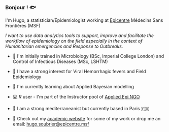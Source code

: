 ### Bonjour ! 🐟

I'm Hugo, a statistician/Epidemiologist working at [Epicentre](https://epicentre.msf.org/) Médecins Sans Frontières (MSF)

_I want to use data analytics tools to support, improve and facilitate the workflow of epidemiology on the field especially in the context of Humanitarian emergencies and Response to Outbreaks._

- 🔬 I'm initially trained in Microbiology (BSc, Imperial College London) and Control of Infectious Diseases (MSc, LSHTM)
  
- 🦇 I have a strong interest for Viral Hemorrhagic fevers and Field Epidemiology
  
- 🌱 I'm currently learning about Applied Bayesian modelling

- 💻 _R_ user - I'm part of the Instructor pool of [Applied Epi NGO](https://appliedepi.org/)

- 🌊 I am a strong mediterraneanist but currently based in Paris 🇫🇷
  
- 📝 Check out my [academic website](https://www.hugzsoubrier.com/) for some of my work or drop me an email: hugo.soubrier@epicentre.msf 

